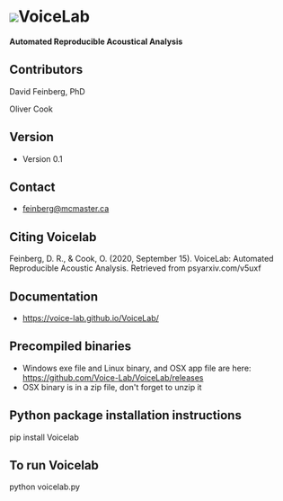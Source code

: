 <img src="Voicelab/favicon.ico">**VoiceLab**
======
**Automated Reproducible Acoustical Analysis**



## Contributors
David Feinberg, PhD  

Oliver Cook

## Version 
* Version 0.1

## Contact
- feinberg@mcmaster.ca

## Citing Voicelab
Feinberg, D. R., & Cook, O. (2020, September 15). VoiceLab: Automated Reproducible Acoustic Analysis. Retrieved from psyarxiv.com/v5uxf

## Documentation
- https://voice-lab.github.io/VoiceLab/

## Precompiled binaries
- Windows exe file and Linux binary, and OSX app file are here: https://github.com/Voice-Lab/VoiceLab/releases
- OSX binary is in a zip file, don't forget to unzip it


## Python package installation instructions
pip install Voicelab

## To run Voicelab
python voicelab.py
